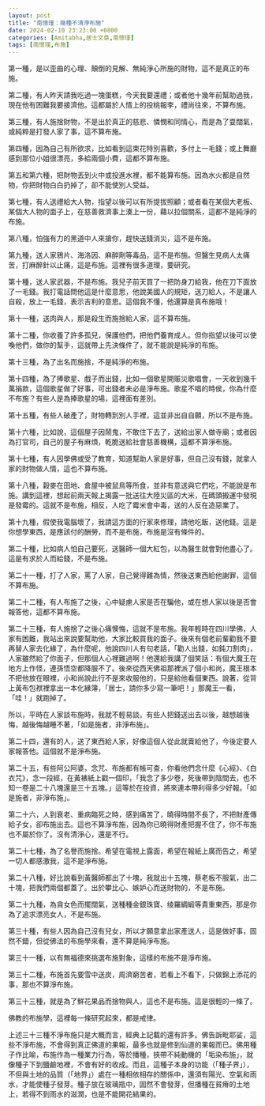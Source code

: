 ```yaml
---
layout: post
title: "南懷瑾：幾種不清淨布施"
date: 2024-02-10 23:23:00 +0800
categories: [Amitabha,居士文章,南懷瑾]
tags: [南懷瑾,布施]
---
```


第一種，是以歪曲的心理、顛倒的見解、無純淨心所施的財物，這不是真正的布施。      

第二種，有人昨天請我吃過一塊蛋糕，今天我要還禮；或者他十幾年前幫助過我，現在他有困難我要接濟他。這都屬於人情上的投桃報李，禮尚往來，不算布施。      

第三種，有人施捨財物，不是出於真正的慈悲、憐憫和同情心，而是為了耍闊氣，或純粹是打發人家了事，這不算布施。      

第四種，因為自己有所欲求，比如看到這束花特別喜歡，多付上一毛錢；或上舞廳感到那位小姐很漂亮，多給兩個小費，這都不算布施。        

第五和第六種，把財物丟到火中或投進水裡，都不能算布施。因為水火都是自然物，你把財物白白扔掉了，卻不能使別人受益。        

第七種，有人送禮給大人物，指望以後可以有所提拔照顧；或者看在某個大老板、某個大人物的面子上，在慈善救濟事上湊上一份，藉以拉個關系，這都不是純淨的布施。      

第八種，怕強有力的黑道中人來搶你，趕快送錢消災，這不是布施。        

第九種，送人家鴉片、海洛因、麻醉劑等毒品，這不是布施。但醫生見病人太痛苦，打麻醉針以止痛，這是布施。這裡有很多道理，要研究。        

第十種，送人家武器，不是布施。我兒子前天買了一把防身刀給我，他在刀下面放了一毛錢。我打電話問他這是什麼意思，他說美國人的規矩，送刀給人，不是讓人自殺，放上一毛錢，表示吉利的意思。這個我不懂，他還算是真布施哦！        

第十一種，送肉與人，那是殺生而施捨給人家，這不算布施。      

第十二種，你收養了許多孤兒，保護他們，把他們養育成人。但你指望以後可以使喚他們，做你的幫手，這就帶上先決條件了，就不能說是純淨的布施。      

第十三種，為了出名而施捨，不是純淨的布施。      

第十四種，為了捧歌星、戲子而出錢，比如一個歌星開赈災歌唱會，一天收到幾千萬捐款，這個歌星做了好事，可出錢者未必是淨布施。歌星不唱的時侯，你為什麼不布施？有些人是為捧歌星的場，這裡面有差別。        

第十五種，有些人破產了，財物轉到別人手裡，這並非出自自願，所以不是布施。        

第十六種，比如說，這個屋子因鬧鬼，不敢住下去了，送給出家人做寺廟；或者因為打官司，自己的屋子有麻煩，乾脆送給社會慈善機構，這都不算淨布施。      

第十七種，有人因學佛或受了教育，知道幫助人家是好事，但自己沒有錢，就拿人家的財物做人情，這也不算布施。      

第十八種，穀麥在田地、倉屋中被鼠鳥等所食，並非有意送與它們吃，不能說是布施。講到這裡，想起前兩天報上揭露一批送往大陸災區的大米，在碼頭搬運中發現是發霉的。這就不是布施，相反，人吃了霉米會中毒，送的人反在造惡業了。        

第十九種，假使我電腦壞了，我請這方面的行家來修理，請他吃飯，送他錢。這是你想學東西，是應該付的酬勞，而不是布施，布施是沒有條件的。      

第二十種，比如病人怕自己要死，送醫師一個大紅包，以為醫生就會對他盡心了。這是有求於人而給錢，不是布施。      

第二十一種，打了人家，罵了人家，自己覺得難為情，然後送東西給他謝罪，這個不算布施。      

第二十二種，有人布施了之後，心中疑慮人家是否在騙他，或在想人家以後是否會報答他，這都不算布施。      

第二十三種，有人施捨了之後心痛懊悔，這就不是布施。我年輕時在四川學佛，人家有困難，我站出來說要幫助他，大家比較買我的面子。後來有個老前輩勸我不要再替人家去化緣了，為什麼呢，他說四川人有句老話，「勸人出錢，如鈍刀割肉」，人家雖然給了你面子，但那個人心裡難過啊！他還給我講了個笑話：有個大魔王在地方上作怪，連孫悟空都降服不了。後來從西天佛祖那裡派了個小和尚，魔王根本不把他放在眼裡，小和尚說此行不是來收服他的，只是給他看個東西。說著，從背上黃布包袱裡拿出一本化緣簿，「居士，請你多少寫一筆吧！」那魔王一看，「哇！」就跑掉了。        

所以，平時在人家談布施時，我就不輕易談。有些人把錢送出去以後，越想越後悔，越後悔越睡不著，「如是施者，非淨布施」。      

第二十四，還有的人，送了東西給人家，好像這個人從此就賣給他了，今後定要人家報答他。這個就不是淨布施。        

第二十五，有些阿公阿婆，念咒、布施都有帳可查，你看他們念什麼《心經》、《白衣咒》，念一段經，在黃裱紙上戳一個印，「我念了多少卷，死後帶到陰間去，也不知一卷是二十八塊還是三十五塊。」這等於在投資，將來連本帶利得多少好報。「如是施者，非淨布施」。      

第二十六，人到衰老、重病臨死之時，感到痛苦了，曉得時間不長了，不把財產傳給子女，卻布施出去。這也不算淨布施，因為你已曉得財產把握不住了，你不布施也不屬於你了。沒有清淨心，還是不行。        

第二十七種，為了名譽而施捨。希望在電視上露面，希望在報紙上廣而告之，希望一切人都感激我，這不是淨布施。      

第二十八種，好比說看到黃醫師都出了十塊，我就出十五塊，蔡老板不服氣，出二十塊，把我們兩個都蓋了。出於攀比心、嫉妒心而送財物的，不是布施。        

第二十九種，為貪女色而擺闊氣，送種種金銀珠寶、绫羅綢緞等貴重東西，那是你為了追求漂亮女人，不是布施。        

第三十種，有些人因為自己沒有兒女，所以才願意拿出家產送人，這是做好事，固然不錯，但從佛法的布施學來看，還不算是純淨布施。        

第三十一種，以有無福德來挑選布施對象，這樣的布施不是淨布施。        

第三十二種，布施首先要雪中送炭，周濟窮苦者，若看上不看下，只做錦上添花的事，那也不算淨布施。        

第三十三種，就是為了鮮花果品而捨物與人，這也不是布施。這是很輕的一條了。        

佛教的布施學，這裡每一條研究起來，都是戒律。        

上述三十三種不淨布施只是大概而言，經典上記載的還有許多。佛告訴毗耶娑，這些不淨布施，不會得到真正佛道的果報，最多也就是修到仙道的果報而已。佛用種子作比喻，布施作為一種業力行為，等於播種，挾帶不純動機的「垢染布施」，就像種子下到鹽鹼地裡，不會有好的收成。而且，這種子本身的功能（「種子界」），不但與土地的品質（「地界」）處在一種相依相存的關係中，還須有陽光、空氣和雨水，才能使種子發芽。種子放在玻璃瓶中，固然不會發芽，但播種在貧瘠的土地上，若得不到雨水的滋潤，也是不能開花結果的。 　